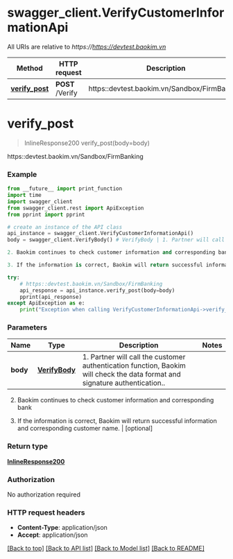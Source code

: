 # swagger_client.VerifyCustomerInformationApi

All URIs are relative to *https://https://devtest.baokim.vn*

Method | HTTP request | Description
------------- | ------------- | -------------
[**verify_post**](VerifyCustomerInformationApi.md#verify_post) | **POST** /Verify | https::devtest.baokim.vn/Sandbox/FirmBanking

# **verify_post**
> InlineResponse200 verify_post(body=body)

https::devtest.baokim.vn/Sandbox/FirmBanking

### Example
```python
from __future__ import print_function
import time
import swagger_client
from swagger_client.rest import ApiException
from pprint import pprint

# create an instance of the API class
api_instance = swagger_client.VerifyCustomerInformationApi()
body = swagger_client.VerifyBody() # VerifyBody | 1. Partner will call the customer authentication function, Baokim will check the data format and signature authentication..

2. Baokim continues to check customer information and corresponding bank

3. If the information is correct, Baokim will return successful information and corresponding customer name. (optional)

try:
    # https::devtest.baokim.vn/Sandbox/FirmBanking
    api_response = api_instance.verify_post(body=body)
    pprint(api_response)
except ApiException as e:
    print("Exception when calling VerifyCustomerInformationApi->verify_post: %s\n" % e)
```

### Parameters

Name | Type | Description  | Notes
------------- | ------------- | ------------- | -------------
 **body** | [**VerifyBody**](VerifyBody.md)| 1. Partner will call the customer authentication function, Baokim will check the data format and signature authentication..

2. Baokim continues to check customer information and corresponding bank

3. If the information is correct, Baokim will return successful information and corresponding customer name. | [optional] 

### Return type

[**InlineResponse200**](InlineResponse200.md)

### Authorization

No authorization required

### HTTP request headers

 - **Content-Type**: application/json
 - **Accept**: application/json

[[Back to top]](#) [[Back to API list]](../README.md#documentation-for-api-endpoints) [[Back to Model list]](../README.md#documentation-for-models) [[Back to README]](../README.md)

